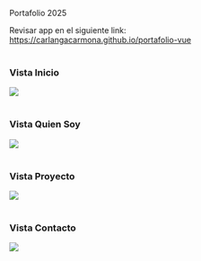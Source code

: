 Portafolio 2025

Revisar app en el siguiente link:
https://carlangacarmona.github.io/portafolio-vue<br><br>

<h3>Vista Inicio</h3>
<img src="https://www.semarketing.click/screen1.png"><br><br>

<h3>Vista Quien Soy</h3>
<img src="https://www.semarketing.click/screen2.png"><br><br>

<h3>Vista Proyecto</h3>
<img src="https://www.semarketing.click/screen3.png"><br><br>

<h3>Vista Contacto</h3>
<img src="https://www.semarketing.click/screen4.png"><br><br>
